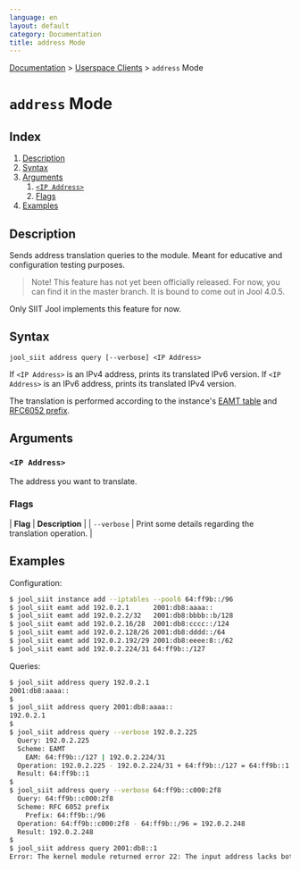 ```yaml
---
language: en
layout: default
category: Documentation
title: address Mode
---
```


[Documentation](documentation.html) > [Userspace Clients](documentation.html#userspace-clients) > `address` Mode

# `address` Mode

## Index

1. [Description](#description)
2. [Syntax](#syntax)
3. [Arguments](#arguments)
   1. [`<IP Address>`](#ip-address)
   2. [Flags](#flags)
4. [Examples](#examples)

## Description

Sends address translation queries to the module. Meant for educative and configuration testing purposes.

> Note! This feature has not yet been officially released. For now, you can find it in the master branch. It is bound to come out in Jool 4.0.5.

Only SIIT Jool implements this feature for now.

## Syntax

	jool_siit address query [--verbose] <IP Address>

If `<IP Address>` is an IPv4 address, prints its translated IPv6 version. If `<IP Address>` is an IPv6 address, prints its translated IPv4 version.

The translation is performed according to the instance's [EAMT table](eamt.html) and [RFC6052 prefix](pool6.html).

## Arguments

### `<IP Address>`

The address you want to translate.

### Flags

| **Flag** | **Description** |
| `--verbose` | Print some details regarding the translation operation. |

## Examples

Configuration:

```bash
$ jool_siit instance add --iptables --pool6 64:ff9b::/96
$ jool_siit eamt add 192.0.2.1      2001:db8:aaaa::
$ jool_siit eamt add 192.0.2.2/32   2001:db8:bbbb::b/128
$ jool_siit eamt add 192.0.2.16/28  2001:db8:cccc::/124
$ jool_siit eamt add 192.0.2.128/26 2001:db8:dddd::/64
$ jool_siit eamt add 192.0.2.192/29 2001:db8:eeee:8::/62
$ jool_siit eamt add 192.0.2.224/31 64:ff9b::/127
```

Queries:

```bash
$ jool_siit address query 192.0.2.1
2001:db8:aaaa::
$
$ jool_siit address query 2001:db8:aaaa::
192.0.2.1
$
$ jool_siit address query --verbose 192.0.2.225
  Query: 192.0.2.225
  Scheme: EAMT
    EAM: 64:ff9b::/127 | 192.0.2.224/31
  Operation: 192.0.2.225 - 192.0.2.224/31 + 64:ff9b::/127 = 64:ff9b::1
  Result: 64:ff9b::1
$
$ jool_siit address query --verbose 64:ff9b::c000:2f8
  Query: 64:ff9b::c000:2f8
  Scheme: RFC 6052 prefix
    Prefix: 64:ff9b::/96
  Operation: 64:ff9b::c000:2f8 - 64:ff9b::/96 = 192.0.2.248
  Result: 192.0.2.248
$
$ jool_siit address query 2001:db8::1
Error: The kernel module returned error 22: The input address lacks both pool6 prefix and EAM.
```
